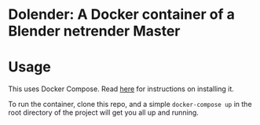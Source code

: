 # Dolender: A Docker container of a Blender netrender Master

Usage
=====
This uses Docker Compose. Read [here](http://docs.docker.com/compose/install/) for instructions on installing it.

To run the container, clone this repo, and a simple `docker-compose up` in the root directory of the project will get you all up and running.
